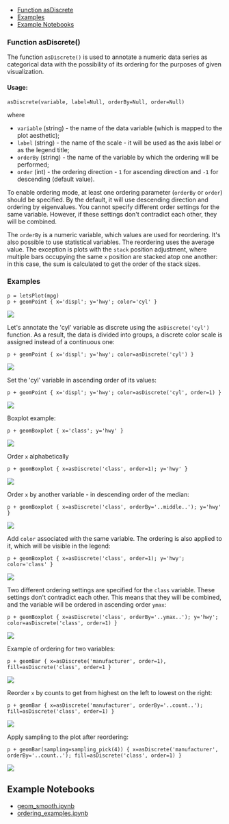 
- [Function asDiscrete](#description)
- [Examples](#examples)
- [Example Notebooks](#example-notebooks)



<a id="description"></a>
### Function asDiscrete()

The function `asDiscrete()` is used to annotate a numeric data series as categorical data with the possibility of its ordering
for the purposes of given visualization.



#### Usage:

```asDiscrete(variable, label=Null, orderBy=Null, order=Null)```

where

* `variable` (string) - the name of the data variable (which is mapped to the plot aesthetic);
* `label` (string) - the name of the scale - it will be used as the axis label or as the legend title;
* `orderBy` (string) - the name of the variable by which the ordering will be performed;
* `order` (int) - the ordering direction - `1` for ascending direction and `-1` for descending (default value).

To enable ordering mode, at least one ordering parameter (`orderBy` or `order`) should be specified.
By the default, it will use descending direction and ordering by eigenvalues.
You cannot specify different order settings for the same variable. However, if these settings don't contradict each other, they will be combined.

The `orderBy` is a numeric variable, which values are used for reordering. It's also possible to use statistical variables.
The reordering uses the average value. The exception is plots with the `stack` position adjustment, where multiple bars occupying the same `x` position are stacked atop one another: 
in this case, the sum is calculated to get the order of the stack sizes.


<a id="examples"></a>
### Examples
```
p = letsPlot(mpg)
p + geomPoint { x='displ'; y='hwy'; color='cyl' }
```
![](examples/images/as_discrete_1.png)

Let's annotate the 'cyl' variable as discrete using the `asDiscrete('cyl')` function.
As a result, the data is divided into groups, a discrete color scale is assigned instead of a continuous one:
```
p + geomPoint { x='displ'; y='hwy'; color=asDiscrete('cyl') }
```
![](examples/images/as_discrete_2.png)

Set the 'cyl' variable in ascending order of its values:
```
p + geomPoint { x='displ'; y='hwy'; color=asDiscrete('cyl', order=1) }
```
![](examples/images/as_discrete_3.png)


Boxplot example:
```
p + geomBoxplot { x='class'; y='hwy' }
```
![](examples/images/as_discrete_4.png)

Order `x` alphabetically
```
p + geomBoxplot { x=asDiscrete('class', order=1); y='hwy' }

```
![](examples/images/as_discrete_5.png)


Order `x` by another variable - in descending order of the median:

```
p + geomBoxplot { x=asDiscrete('class', orderBy='..middle..'); y='hwy' }
```
![](examples/images/as_discrete_6.png)

Add `color` associated with the same variable. 
The ordering is also applied to it, which will be visible in the legend:
```
p + geomBoxplot { x=asDiscrete('class', order=1); y='hwy'; color='class' }
```
![](examples/images/as_discrete_7.png)

Two different ordering settings are specified for the `class` variable. 
These settings don't contradict each other. This means that they will be combined,
and the variable will be ordered in ascending order `ymax`:
```
p + geomBoxplot { x=asDiscrete('class', orderBy='..ymax..'); y='hwy'; color=asDiscrete('class', order=1) }
```
![](examples/images/as_discrete_8.png)

Example of ordering for two variables:
```
p + geomBar { x=asDiscrete('manufacturer', order=1), fill=asDiscrete('class', order=1 }

```
![](examples/images/as_discrete_9.png)

Reorder `x` by counts to get from highest on the left to lowest on the right:
```
p + geomBar { x=asDiscrete('manufacturer', orderBy='..count..'); fill=asDiscrete('class', order=1) }
```
![](examples/images/as_discrete_10.png)

Apply sampling to the plot after reordering:
```
p + geomBar(sampling=sampling_pick(4)) { x=asDiscrete('manufacturer', orderBy='..count..'); fill=asDiscrete('class', order=1) } 
```
![](examples/images/as_discrete_11.png)

<a id="example-notebooks"></a>
## Example Notebooks

* [geom_smooth.ipynb](https://nbviewer.jupyter.org/github/JetBrains/lets-plot-kotlin/blob/master/docs/examples/jupyter-notebooks/geom_smooth.ipynb)
* [ordering_examples.ipynb](https://nbviewer.jupyter.org/github/JetBrains/lets-plot-kotlin/blob/master/docs/examples/jupyter-notebooks/ordering_examples.ipynb)
